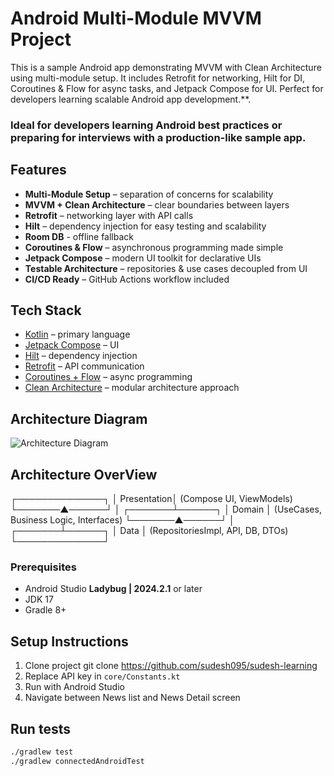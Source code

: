 # Android Multi-Module MVVM Project

This is a sample Android app demonstrating MVVM with Clean Architecture using multi-module setup. It includes Retrofit for networking, Hilt for DI, Coroutines & Flow for async tasks, and Jetpack Compose for UI. Perfect for developers learning scalable Android app development.**.

### Ideal for **developers learning Android best practices** or preparing for interviews with a production-like sample app.

## Features
- **Multi-Module Setup** – separation of concerns for scalability
- **MVVM + Clean Architecture** – clear boundaries between layers
- **Retrofit** – networking layer with API calls
- **Hilt** – dependency injection for easy testing and scalability
- **Room DB** - offline fallback
- **Coroutines & Flow** – asynchronous programming made simple
- **Jetpack Compose** – modern UI toolkit for declarative UIs
- **Testable Architecture** – repositories & use cases decoupled from UI
- **CI/CD Ready** – GitHub Actions workflow included


## Tech Stack

- [Kotlin](https://kotlinlang.org/) – primary language
- [Jetpack Compose](https://developer.android.com/jetpack/compose) – UI
- [Hilt](https://dagger.dev/hilt/) – dependency injection
- [Retrofit](https://square.github.io/retrofit/) – API communication
- [Coroutines + Flow](https://kotlinlang.org/docs/coroutines-overview.html) – async programming
- [Clean Architecture](https://developer.android.com/jetpack/guide) – modular architecture approach


## Architecture Diagram
![Architecture Diagram](https://github.com/user-attachments/assets/70a99b36-79d5-4541-b1e6-a42dda15628f)

## Architecture OverView
┌──────────────┐
│   Presentation│ (Compose UI, ViewModels)
└───────▲──────┘
│
┌───────┴──────┐
│    Domain     │ (UseCases, Business Logic, Interfaces)
└───────▲──────┘
│
┌───────┴──────┐
│     Data      │ (RepositoriesImpl, API, DB, DTOs)
└──────────────┘


### Prerequisites
- Android Studio **Ladybug | 2024.2.1** or later
- JDK 17
- Gradle 8+


## Setup Instructions
1. Clone project git clone https://github.com/sudesh095/sudesh-learning
2. Replace API key in `core/Constants.kt`
3. Run with Android Studio
4. Navigate between News list and News Detail screen

## Run tests
```bash
./gradlew test
./gradlew connectedAndroidTest
